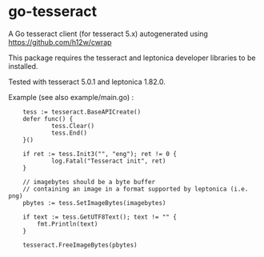 # go-tesseract
A Go tesseract client (for tesseract 5.x) autogenerated using https://github.com/h12w/cwrap

This package requires the tesseract and leptonica developer libraries to be installed.

Tested with tesseract 5.0.1 and leptonica 1.82.0.

Example (see also example/main.go) :

        tess := tesseract.BaseAPICreate()
        defer func() {
                tess.Clear()
                tess.End()
        }()

        if ret := tess.Init3("", "eng"); ret != 0 {
                log.Fatal("Tesseract init", ret)
        }

        // imagebytes should be a byte buffer
        // containing an image in a format supported by leptonica (i.e. png)
        pbytes := tess.SetImageBytes(imagebytes)

        if text := tess.GetUTF8Text(); text != "" {
            fmt.Println(text)
        }

        tesseract.FreeImageBytes(pbytes)


